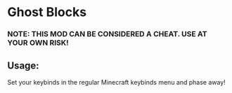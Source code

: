 # Ghost Blocks
### NOTE: THIS MOD CAN BE CONSIDERED A CHEAT. USE AT YOUR OWN RISK!


## Usage:
Set your keybinds in the regular Minecraft keybinds menu and phase away!
